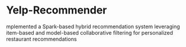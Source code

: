 # Yelp-Recommender
mplemented a Spark-based hybrid recommendation system leveraging item-based and model-based collaborative filtering for personalized restaurant recommendations
